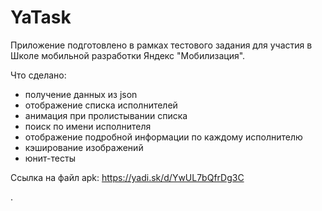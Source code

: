 # YaTask
Приложение подготовлено в рамках тестового задания для участия в Школе мобильной разработки Яндекс "Мобилизация".

Что сделано:

- получение данных из json
- отображение списка исполнителей
- анимация при пролистывании списка
- поиск по имени исполнителя
- отображение подробной информации по каждому исполнителю
- кэширование изображений
- юнит-тесты

Ссылка на файл apk: https://yadi.sk/d/YwUL7bQfrDg3C

.